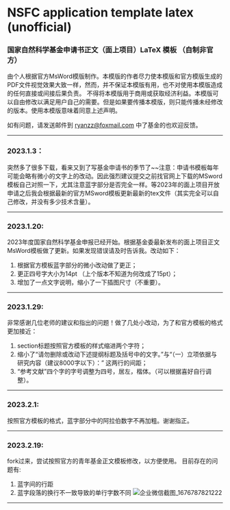 # NSFC application template latex (unofficial)

### 国家自然科学基金申请书正文（面上项目）LaTeX 模板 （自制非官方）

由个人根据官方MsWord模版制作。本模版的作者尽力使本模版和官方模版生成的PDF文件视觉效果大致一样，然而，并不保证本模版有用，也不对使用本模版造成的任何直接或间接后果负责。 不得将本模版用于商用或获取经济利益。本模版可以自由修改以满足用户自己的需要。但是如果要传播本模版，则只能传播未经修改的版本。使用本模版意味着同意上述声明。

如有问题，请发送邮件到 ryanzz@foxmail.com 中了基金的也欢迎反馈。
***
### 2023.1.3：
突然多了很多下载，看来又到了写基金申请书的季节了~~注意：申请书模板每年可能会略有微小的文字上的改动。因此强烈建议提交之前找官网上下载的MSword模板自己对照一下，尤其注意蓝字部分是否完全一样。等2023年的面上项目开放申请之后我会根据最新的官方MSword模板更新最新的tex文件（其实完全可以自己修改，并没有多少技术含量）。
***
### 2023.1.20: 
2023年度国家自然科学基金申报已经开始。根据基金委最新发布的面上项目正文MsWord模板做了更新。如果发现错误请及时告诉我。改动如下：
1. 根据官方模板蓝字部分的微小改动做了更正；
2. 更正四号字大小为14pt （上个版本不知道为何改成了15pt）；
3. 增加了一点文字说明，缩小了一下插图尺寸（不重要）。
***
### 2023.1.29: 
非常感谢几位老师的建议和指出的问题！做了几处小改动，为了和官方模板的格式更加接近：
1. section标题按照官方模板的样式缩进两个字符；
2. 缩小了“请勿删除或改动下述提纲标题及括号中的文字。”与“（一）立项依据与研究内容（建议8000字以下）：” 这两行的间距；
3. “参考文献”四个字的字号调整为四号，居左，楷体。（可以根据喜好自行调整）。
***
### 2023.2.1:
按照官方模板的格式，蓝字部分中的阿拉伯数字不再加粗。谢谢指正。
***

### 2023.2.19:
fork过来，尝试按照官方的青年基金正文模板修改，以方便使用。
目前存在的问题有: 
1. 蓝字间的行距
2. 蓝字段落的换行不一致导致的单行字数不同
![企业微信截图_1676787821222](https://user-images.githubusercontent.com/6971475/219932587-3025809f-3561-411c-bb7d-6aa763511e82.png)
***
